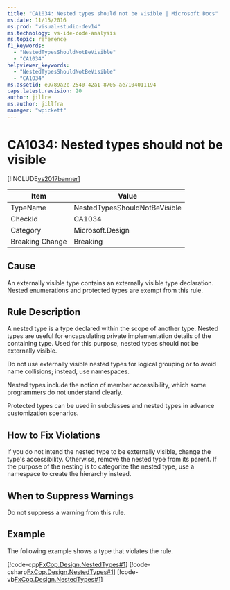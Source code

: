 ```yaml
---
title: "CA1034: Nested types should not be visible | Microsoft Docs"
ms.date: 11/15/2016
ms.prod: "visual-studio-dev14"
ms.technology: vs-ide-code-analysis
ms.topic: reference
f1_keywords:
  - "NestedTypesShouldNotBeVisible"
  - "CA1034"
helpviewer_keywords:
  - "NestedTypesShouldNotBeVisible"
  - "CA1034"
ms.assetid: e9789a2c-2540-42a1-8705-ae7104011194
caps.latest.revision: 20
author: jillre
ms.author: jillfra
manager: "wpickett"
---
```

# CA1034: Nested types should not be visible
[!INCLUDE[vs2017banner](../includes/vs2017banner.md)]

|Item|Value|
|-|-|
|TypeName|NestedTypesShouldNotBeVisible|
|CheckId|CA1034|
|Category|Microsoft.Design|
|Breaking Change|Breaking|

## Cause
 An externally visible type contains an externally visible type declaration. Nested enumerations and protected types are exempt from this rule.

## Rule Description
 A nested type is a type declared within the scope of another type. Nested types are useful for encapsulating private implementation details of the containing type. Used for this purpose, nested types should not be externally visible.

 Do not use externally visible nested types for logical grouping or to avoid name collisions; instead, use namespaces.

 Nested types include the notion of member accessibility, which some programmers do not understand clearly.

 Protected types can be used in subclasses and nested types in advance customization scenarios.

## How to Fix Violations
 If you do not intend the nested type to be externally visible, change the type's accessibility. Otherwise, remove the nested type from its parent. If the purpose of the nesting is to categorize the nested type, use a namespace to create the hierarchy instead.

## When to Suppress Warnings
 Do not suppress a warning from this rule.

## Example
 The following example shows a type that violates the rule.

 [!code-cpp[FxCop.Design.NestedTypes#1](../snippets/cpp/VS_Snippets_CodeAnalysis/FxCop.Design.NestedTypes/cpp/FxCop.Design.NestedTypes.cpp#1)]
 [!code-csharp[FxCop.Design.NestedTypes#1](../snippets/csharp/VS_Snippets_CodeAnalysis/FxCop.Design.NestedTypes/cs/FxCop.Design.NestedTypes.cs#1)]
 [!code-vb[FxCop.Design.NestedTypes#1](../snippets/visualbasic/VS_Snippets_CodeAnalysis/FxCop.Design.NestedTypes/vb/FxCop.Design.NestedTypes.vb#1)]
